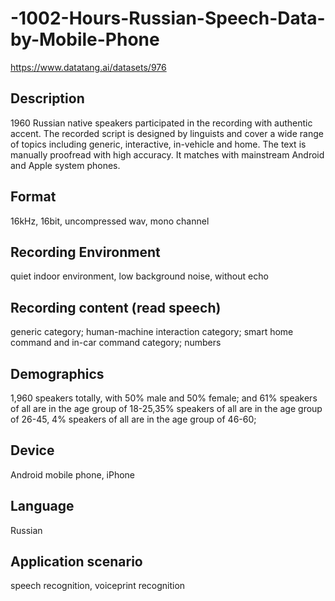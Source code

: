 # -1002-Hours-Russian-Speech-Data-by-Mobile-Phone
https://www.datatang.ai/datasets/976

## Description
1960 Russian native speakers participated in the recording with authentic accent. The recorded script is designed by linguists and cover a wide range of topics including generic, interactive, in-vehicle and home. The text is manually proofread with high accuracy. It matches with mainstream Android and Apple system phones.

## Format
16kHz, 16bit, uncompressed wav, mono channel

## Recording Environment
quiet indoor environment, low background noise, without echo

## Recording content (read speech)
generic category; human-machine interaction category; smart home command and in-car command category; numbers

## Demographics
1,960 speakers totally, with 50% male and 50% female; and 61% speakers of all are in the age group of 18-25,35% speakers of all are in the age group of 26-45, 4% speakers of all are in the age group of 46-60;

## Device
Android mobile phone, iPhone

## Language
Russian

## Application scenario
speech recognition, voiceprint recognition
